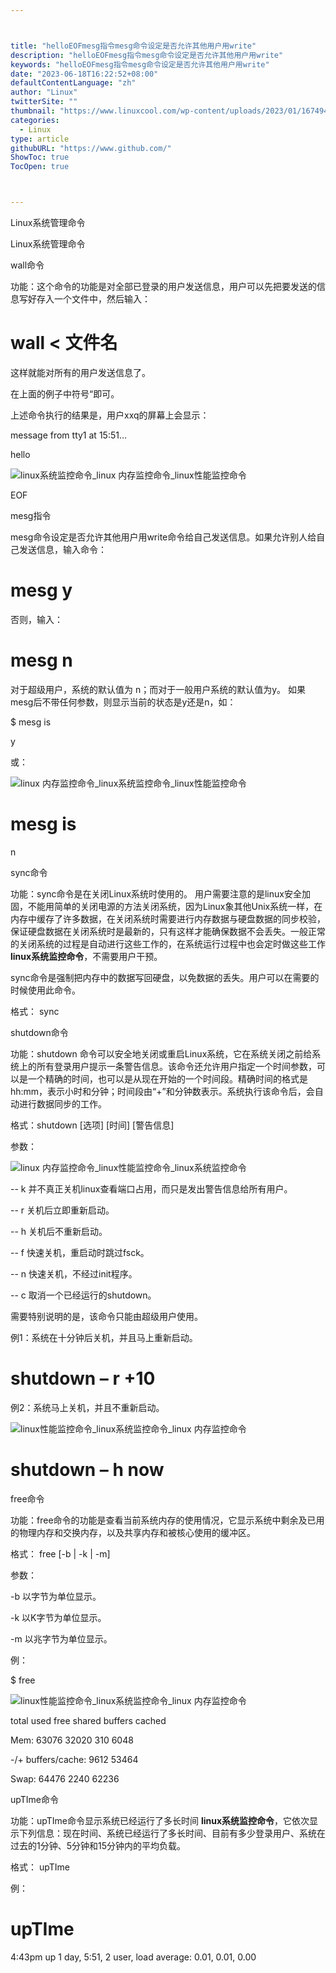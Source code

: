 ```yaml
---



title: "helloEOFmesg指令mesg命令设定是否允许其他用户用write"
description: "helloEOFmesg指令mesg命令设定是否允许其他用户用write"
keywords: "helloEOFmesg指令mesg命令设定是否允许其他用户用write"
date: "2023-06-18T16:22:52+08:00"
defaultContentLanguage: "zh"
author: "Linux"
twitterSite: ""
thumbnail: "https://www.linuxcool.com/wp-content/uploads/2023/01/1674944795174_0.png"
categories:
  - Linux
type: article
githubURL: "https://www.github.com/"
ShowToc: true
TocOpen: true



---
```


Linux系统管理命令

Linux系统管理命令

wall命令

功能：这个命令的功能是对全部已登录的用户发送信息，用户可以先把要发送的信息写好存入一个文件中，然后输入：

# wall < 文件名

这样就能对所有的用户发送信息了。

在上面的例子中符号“即可。

上述命令执行的结果是，用户xxq的屏幕上会显示：

message from tty1 at 15:51…

hello

![linux系统监控命令_linux 内存监控命令_linux性能监控命令](https://www.linuxcool.com/wp-content/uploads/2023/01/1674944795174_0.png)

EOF

mesg指令

mesg命令设定是否允许其他用户用write命令给自己发送信息。如果允许别人给自己发送信息，输入命令：

# mesg y

否则，输入：

# mesg n

对于超级用户，系统的默认值为 n；而对于一般用户系统的默认值为y。 如果mesg后不带任何参数，则显示当前的状态是y还是n，如：

$ mesg is

y

或：

![linux 内存监控命令_linux系统监控命令_linux性能监控命令](https://www.linuxcool.com/wp-content/uploads/2023/01/1674944795174_1.jpg)

# mesg is

n

sync命令

功能：sync命令是在关闭Linux系统时使用的。 用户需要注意的是linux安全加固，不能用简单的关闭电源的方法关闭系统，因为Linux象其他Unix系统一样，在内存中缓存了许多数据，在关闭系统时需要进行内存数据与硬盘数据的同步校验，保证硬盘数据在关闭系统时是最新的，只有这样才能确保数据不会丢失。一般正常的关闭系统的过程是自动进行这些工作的，在系统运行过程中也会定时做这些工作 **linux系统监控命令**，不需要用户干预。

sync命令是强制把内存中的数据写回硬盘，以免数据的丢失。用户可以在需要的时候使用此命令。

格式： sync

shutdown命令

功能：shutdown 命令可以安全地关闭或重启Linux系统，它在系统关闭之前给系统上的所有登录用户提示一条警告信息。该命令还允许用户指定一个时间参数，可以是一个精确的时间，也可以是从现在开始的一个时间段。精确时间的格式是hh:mm，表示小时和分钟；时间段由“+”和分钟数表示。系统执行该命令后，会自动进行数据同步的工作。

格式：shutdown [选项] [时间] [警告信息]

参数：

![linux 内存监控命令_linux性能监控命令_linux系统监控命令](https://www.linuxcool.com/wp-content/uploads/2023/01/1674944795174_2.jpg)

-- k 并不真正关机linux查看端口占用，而只是发出警告信息给所有用户。

-- r 关机后立即重新启动。

-- h 关机后不重新启动。

-- f 快速关机，重启动时跳过fsck。

-- n 快速关机，不经过init程序。

-- c 取消一个已经运行的shutdown。

需要特别说明的是，该命令只能由超级用户使用。

例1：系统在十分钟后关机，并且马上重新启动。

# shutdown – r +10

例2：系统马上关机，并且不重新启动。

![linux性能监控命令_linux系统监控命令_linux 内存监控命令](https://www.linuxcool.com/wp-content/uploads/2023/01/1674944795174_3.png)

# shutdown – h now

free命令

功能：free命令的功能是查看当前系统内存的使用情况，它显示系统中剩余及已用的物理内存和交换内存，以及共享内存和被核心使用的缓冲区。

格式： free [-b | -k | -m]

参数：

-b 以字节为单位显示。

-k 以K字节为单位显示。

-m 以兆字节为单位显示。

例：

$ free

![linux性能监控命令_linux系统监控命令_linux 内存监控命令](https://www.linuxcool.com/wp-content/uploads/2023/01/1674944795174_4.jpg)

total used free shared buffers cached

Mem: 63076 32020 310 6048

-/+ buffers/cache: 9612 53464

Swap: 64476 2240 62236

upTIme命令

功能：upTIme命令显示系统已经运行了多长时间 **linux系统监控命令**，它依次显示下列信息：现在时间、系统已经运行了多长时间、目前有多少登录用户、系统在过去的1分钟、5分钟和15分钟内的平均负载。

格式： upTIme

例：

# upTIme

4:43pm up 1 day, 5:51, 2 user, load average: 0.01, 0.01, 0.00